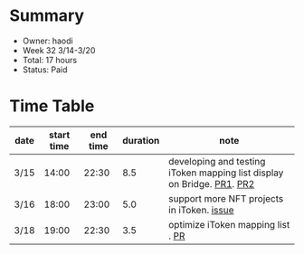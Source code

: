 # Summary
* Owner: haodi
* Week 32 3/14-3/20
* Total: 17 hours
* Status: Paid

# Time Table
| date  | start time  | end time | duration  |  note |
|---|---|---|---|---|
| 3/15 | 14:00 | 22:30 | 8.5 | developing and testing iToken mapping list display on Bridge. [PR1](https://github.com/harmony-one/ethhmy-bridge.appengine/pull/62). [PR2](https://github.com/harmony-one/ethhmy-bridge.frontend/pull/151) |
| 3/16 | 18:00 | 23:00 | 5.0 | support more NFT projects in iToken. [issue](https://github.com/harmony-one/identity-token-relayer/issues/2) |
| 3/18 | 19:00 | 22:30 | 3.5 | optimize iToken mapping list . [PR](https://github.com/harmony-one/ethhmy-bridge.frontend/pull/152) |